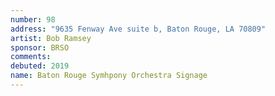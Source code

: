 ```yaml
---
number: 98
address: "9635 Fenway Ave suite b, Baton Rouge, LA 70809"
artist: Bob Ramsey
sponsor: BRSO
comments: 
debuted: 2019
name: Baton Rouge Symhpony Orchestra Signage
---
```

